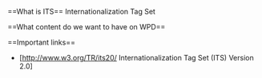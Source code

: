 ==What is ITS==
Internationalization Tag Set

==What content do we want to have on WPD==

==Important links==
* [http://www.w3.org/TR/its20/ Internationalization Tag Set (ITS) Version 2.0]